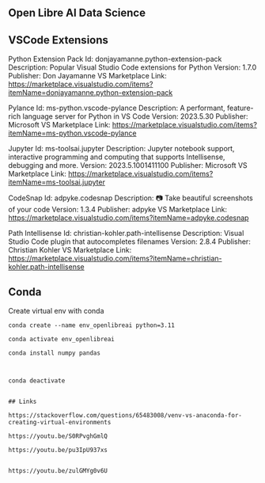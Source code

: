 ## Open Libre AI Data Science


## VSCode Extensions

Python Extension Pack
Id: donjayamanne.python-extension-pack
Description: Popular Visual Studio Code extensions for Python
Version: 1.7.0
Publisher: Don Jayamanne
VS Marketplace Link: https://marketplace.visualstudio.com/items?itemName=donjayamanne.python-extension-pack

Pylance
Id: ms-python.vscode-pylance
Description: A performant, feature-rich language server for Python in VS Code
Version: 2023.5.30
Publisher: Microsoft
VS Marketplace Link: https://marketplace.visualstudio.com/items?itemName=ms-python.vscode-pylance

Jupyter
Id: ms-toolsai.jupyter
Description: Jupyter notebook support, interactive programming and computing that supports Intellisense, debugging and more.
Version: 2023.5.1001411100
Publisher: Microsoft
VS Marketplace Link: https://marketplace.visualstudio.com/items?itemName=ms-toolsai.jupyter

CodeSnap
Id: adpyke.codesnap
Description: 📷 Take beautiful screenshots of your code
Version: 1.3.4
Publisher: adpyke
VS Marketplace Link: https://marketplace.visualstudio.com/items?itemName=adpyke.codesnap


Path Intellisense
Id: christian-kohler.path-intellisense
Description: Visual Studio Code plugin that autocompletes filenames
Version: 2.8.4
Publisher: Christian Kohler
VS Marketplace Link: https://marketplace.visualstudio.com/items?itemName=christian-kohler.path-intellisense

## Conda 

Create virtual env with conda

```
conda create --name env_openlibreai python=3.11

conda activate env_openlibreai

conda install numpy pandas



conda deactivate
```

```

## Links

https://stackoverflow.com/questions/65483008/venv-vs-anaconda-for-creating-virtual-environments

https://youtu.be/S0RPvghGmlQ

https://youtu.be/pu3IpU937xs


https://youtu.be/zulGMYg0v6U